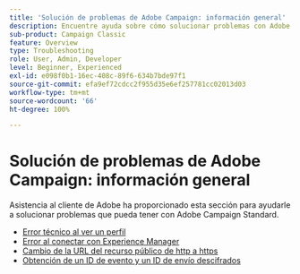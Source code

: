 ```yaml
---
title: 'Solución de problemas de Adobe Campaign: información general'
description: Encuentre ayuda sobre cómo solucionar problemas con Adobe Campaign.
sub-product: Campaign Classic
feature: Overview
type: Troubleshooting
role: User, Admin, Developer
level: Beginner, Experienced
exl-id: e098f0b1-16ec-408c-89f6-634b7bde97f1
source-git-commit: efa9ef72cdcc2f955d35e6ef257781cc02013d03
workflow-type: tm+mt
source-wordcount: '66'
ht-degree: 100%

---
```


# Solución de problemas de Adobe Campaign: información general

Asistencia al cliente de Adobe ha proporcionado esta sección para ayudarle a solucionar problemas que pueda tener con Adobe Campaign Standard.

* [Error técnico al ver un perfil](/help/troubleshoot/technical-error-while-viewing-profile.md)
* [Error al conectar con Experience Manager](/help/troubleshoot/error-aem-connection.md)
* [Cambio de la URL del recurso público de http a https](/help/troubleshoot/change-public-resource-url.md)
* [Obtención de un ID de evento y un ID de envío descifrados](/help/troubleshoot/decrypted-eventid-and-deliveryid.md)

